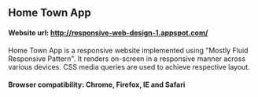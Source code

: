 ## Home Town App

#### Website url: http://responsive-web-design-1.appspot.com/

Home Town App is a responsive website implemented using "Mostly Fluid Responsive Pattern". It renders on-screen in a responsive manner across various devices. CSS media queries are used to achieve respective layout.


#### Browser compatibility: Chrome, Firefox, IE and Safari


